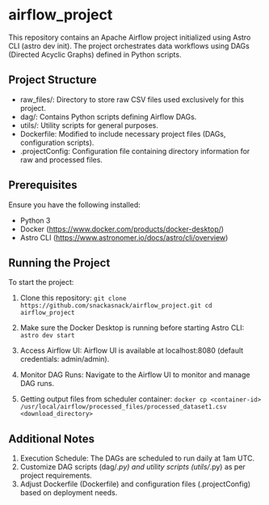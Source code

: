# airflow_project

This repository contains an Apache Airflow project initialized using Astro CLI (astro dev init). The project orchestrates data workflows using DAGs (Directed Acyclic Graphs) defined in Python scripts.

## Project Structure

- raw_files/: Directory to store raw CSV files used exclusively for this project.
- dag/: Contains Python scripts defining Airflow DAGs.
- utils/: Utility scripts for general purposes.
- Dockerfile: Modified to include necessary project files (DAGs, configuration scripts).
- .projectConfig: Configuration file containing directory information for raw and processed files.

## Prerequisites

Ensure you have the following installed:
- Python 3
- Docker (https://www.docker.com/products/docker-desktop/)
- Astro CLI (https://www.astronomer.io/docs/astro/cli/overview)

## Running the Project

To start the project:

1. Clone this repository:
`git clone https://github.com/snackasnack/airflow_project.git
cd airflow_project`

2. Make sure the Docker Desktop is running before starting Astro CLI:
`astro dev start`

3. Access Airflow UI:
Airflow UI is available at localhost:8080 (default credentials: admin/admin).

4. Monitor DAG Runs:
Navigate to the Airflow UI to monitor and manage DAG runs.

5. Getting output files from scheduler container:
`docker cp <container-id> /usr/local/airflow/processed_files/processed_dataset1.csv <download_directory>`

## Additional Notes
1. Execution Schedule:
The DAGs are scheduled to run daily at 1am UTC.
2. Customize DAG scripts (dag/*.py) and utility scripts (utils/*.py) as per project requirements.
3. Adjust Dockerfile (Dockerfile) and configuration files (.projectConfig) based on deployment needs.
